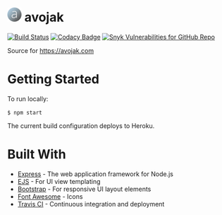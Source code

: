 # ![favicon][1] avojak

[![Build Status](https://travis-ci.org/avojak/avojak.svg?branch=master)](https://travis-ci.org/avojak/avojak)
[![Codacy Badge](https://api.codacy.com/project/badge/Grade/830f79687a734c2aa5e11ae392f5d665)](https://www.codacy.com/app/avojak/avojak?utm_source=github.com&amp;utm_medium=referral&amp;utm_content=avojak/avojak&amp;utm_campaign=Badge_Grade)
[![Snyk Vulnerabilities for GitHub Repo](https://img.shields.io/snyk/vulnerabilities/github/avojak/avojak.svg)](https://snyk.io/test/github/avojak/avojak?targetFile=package.json)

Source for https://avojak.com

# Getting Started

To run locally:
```
$ npm start
```

The current build configuration deploys to Heroku.

# Built With

- [Express](https://expressjs.com/) - The web application framework for Node.js
- [EJS](http://ejs.co/) - For UI view templating
- [Bootstrap](https://getbootstrap.com/) - For responsive UI layout elements
- [Font Awesome](https://fontawesome.com/) - Icons
- [Travis CI](https://travis-ci.org/) - Continuous integration and deployment

[1]: https://github.com/avojak/avojak.com/blob/master/public/assets/img/favicon/favicon.png
